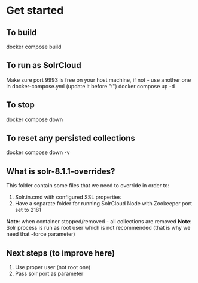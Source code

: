 # Get started

## To build

docker compose build

## To run as SolrCloud

Make sure port 9993 is free on your host machine, if not - use another one in docker-compose.yml (update it before ":")
docker compose up -d

## To stop

docker compose down

## To reset any persisted collections

docker compose down -v

## What is solr-8.1.1-overrides?

This folder contain some files that we need to override in order to:

1. Solr.in.cmd with configured SSL properties
2. Have a separate folder for running SolrCloud Node with Zookeeper port set to 2181

**Note**: when container stopped/removed - all collections are removed
**Note**: Solr process is run as root user which is not recommended (that is why we need that -force parameter)

## Next steps (to improve here)

1. Use proper user (not root one)
2. Pass solr port as parameter
